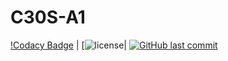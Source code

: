 # C30S-A1

[!Codacy Badge](https://api.codacy.com/project/badge/Grade/2b27365a3738479d9a75326ab87abec0) | [![license](https://img.shields.io/github/license/mashape/apistatus.svg)| [![GitHub last commit](https://img.shields.io/github/last-commit/google/skia.svg)](https://github.com/cgenyk/C30S-A1-FIXED)

